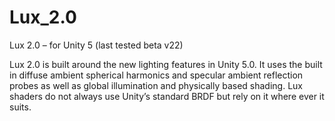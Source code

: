Lux_2.0
=======

Lux 2.0 – for Unity 5
(last tested beta v22)

Lux 2.0 is built around the new lighting features in Unity 5.0.
It uses the built in diffuse ambient spherical harmonics and specular ambient reflection probes as well as global illumination and physically based shading.
Lux shaders do not always use Unity’s standard BRDF but rely on it where ever it suits.
